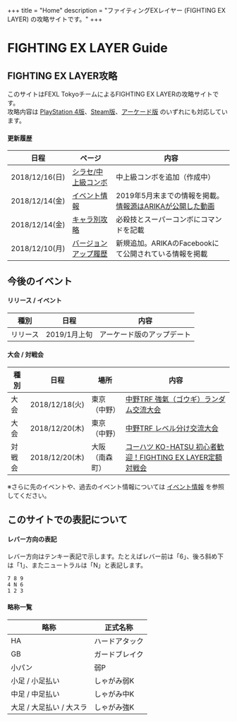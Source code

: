 +++
title = "Home"
description = "ファイティングEXレイヤー (FIGHTING EX LAYER) の攻略サイトです。"
+++

# FIGHTING EX LAYER Guide

## FIGHTING EX LAYER攻略

このサイトはFEXL TokyoチームによるFIGHTING EX LAYERの攻略サイトです。  
攻略内容は [PlayStation 4版](https://www.jp.playstation.com/games/fighting-ex-layer-ps4/)、[Steam版](https://store.steampowered.com/app/871200/FIGHTING_EX_LAYER/)、[アーケード版](https://www.taito.co.jp/nxl/title/0000002360) のいずれにも対応しています。

#### 更新履歴

|日程|ページ|内容|
|----|------|----
|2018/12/16(日)|[シラセ/中上級コンボ](/characters/shirase/combo/)|中上級コンボを追加（作成中）|
|2018/12/14(金)|[イベント情報](/events/)|2019年5月末までの情報を掲載。[情報源はARIKAが公開した動画](https://www.youtube.com/watch?v=ReOCuG2LPvw)|
|2018/12/14(金)|[キャラ別攻略](/characters/)|必殺技とスーパーコンボにコマンドを記載|
|2018/12/10(月)|[バージョンアップ履歴](/updates/)|新規追加。ARIKAのFacebookにて公開されている情報を掲載|

## 今後のイベント

#### リリース / イベント

|種別|日程|内容|
|----|----|----|
|リリース|2019/1月上旬|アーケード版のアップデート|

#### 大会 / 対戦会

|種別|日程|場所|内容|
|----|----|----|----|
|大会|2018/12/18(火)|東京（中野）|[中野TRF 強氣（ゴウギ）ランダム交流大会](http://trftrf.com/event.html#Tues)|
|大会|2018/12/20(木)|東京（中野）|[中野TRF レベル分け交流大会](http://trftrf.com/event.html#Thurs)|
|対戦会|2018/12/20(木)|大阪（南森町）|[コーハツ KO-HATSU 初心者歓迎！FIGHTING EX LAYER定額対戦会](http://www.ko-hatsu.com/event.htm#fexl)|
<!--
|大会|2018/12/27(木)|東京（中野）|[中野TRF レベル分け交流大会](http://trftrf.com/event.html#Thurs)|
|大会|2018/12/30(日)|大阪（南森町）|[コーハツ KO-HATSU 第1回FIGHTING EX LAYER大会](http://www.ko-hatsu.com/event.htm#fexl)|
|大会|2018/12/30(日)|東京（中野）|[中野TRF レベル分け交流大会](http://trftrf.com/event.html#Sun)|
|対戦会|2018/12/30(日)|埼玉（南浦和）|[プレイスポットビッグワン2nd『FIGHTING EX LAYERフリープレイ対戦会』](https://twitter.com/public_bigone/status/1066253301459509248)|
-->

※さらに先のイベントや、過去のイベント情報については [イベント情報](/events/) を参照してください。

## このサイトでの表記について

#### レバー方向の表記

レバー方向はテンキー表記で示します。たとえばレバー前は「6」、後ろ斜め下は「1」、またニュートラルは「N」と表記します。
```
7 8 9
4 N 6
1 2 3
```

#### 略称一覧

|略称|正式名称|
|----|----|
|HA|ハードアタック|
|GB|ガードブレイク|
|小パン|弱P|
|小足 / 小足払い|しゃがみ弱K|
|中足 / 中足払い|しゃがみ中K|
|大足 / 大足払い / 大スラ|しゃがみ強K|
